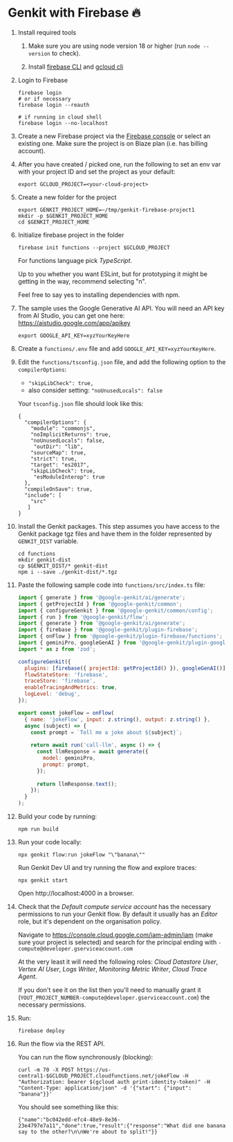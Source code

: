 
# Genkit with Firebase 🔥

1. Install required tools

    1. Make sure you are using node version 18 or higher (run `node --version` to check).

    1. Install [firebase CLI](https://firebase.google.com/docs/cli) and [gcloud cli](https://cloud.google.com/sdk/docs/install)

1. Login to Firebase

   ```
   firebase login
   # or if necessary
   firebase login --reauth

   # if running in cloud shell
   firebase login --no-localhost 
   ```

1. Create a new Firebase project via the [Firebase console](https://console.firebase.google.com/) or select an existing one. Make sure the project is on Blaze plan (i.e. has billing account).

1. After you have created / picked one, run the following to set an env var with your project ID and set the project as your default:

    ```
    export GCLOUD_PROJECT=<your-cloud-project>
    ```

1. Create a new folder for the project

   ```
   export GENKIT_PROJECT_HOME=~/tmp/genkit-firebase-project1
   mkdir -p $GENKIT_PROJECT_HOME
   cd $GENKIT_PROJECT_HOME
   ```

1. Initialize firebase project in the folder

    ```
    firebase init functions --project $GCLOUD_PROJECT
    ```

    For functions language pick _TypeScript_.

    Up to you whether you want ESLint, but for prototyping it might be getting in the way, recommend selecting "n".

    Feel free to say yes to installing dependencies with npm.

1. The sample uses the Google Generative AI API. You will need an API key from AI Studio, you can get one here: https://aistudio.google.com/app/apikey

    ```
    export GOOGLE_API_KEY=xyzYourKeyHere
    ```

1. Create a `functions/.env` file and add `GOOGLE_API_KEY=xyzYourKeyHere`.

1. Edit the `functions/tsconfig.json` file, and add the following option to the `compilerOptions`: 

    * `"skipLibCheck": true,`
    * also consider setting: `"noUnusedLocals": false`

    Your `tsconfig.json` file should look like this:
     ```
     {
       "compilerOptions": {
         "module": "commonjs",
         "noImplicitReturns": true,
         "noUnusedLocals": false,
          "outDir": "lib",
         "sourceMap": true,
         "strict": true,
         "target": "es2017",
         "skipLibCheck": true,
          "esModuleInterop": true
       },
       "compileOnSave": true,
       "include": [
         "src"
        ]
     }    
     ```

1. Install the Genkit packages. This step assumes you have access to the Genkit package tgz files and have them in the folder represented by `GENKIT_DIST` variable.

    ```
    cd functions
    mkdir genkit-dist
    cp $GENKIT_DIST/* genkit-dist
    npm i --save ./genkit-dist/*.tgz
    ```

1. Paste the following sample code into `functions/src/index.ts` file:
     ```javascript
     import { generate } from '@google-genkit/ai/generate';
     import { getProjectId } from '@google-genkit/common';
     import { configureGenkit } from '@google-genkit/common/config';
     import { run } from '@google-genkit/flow';
     import { generate } from '@google-genkit/ai/generate';
     import { firebase } from '@google-genkit/plugin-firebase';
     import { onFlow } from '@google-genkit/plugin-firebase/functions';
     import { geminiPro, googleGenAI } from '@google-genkit/plugin-google-genai';
     import * as z from 'zod';
     
     configureGenkit({
       plugins: [firebase({ projectId: getProjectId() }), googleGenAI()],
       flowStateStore: 'firebase',
       traceStore: 'firebase',
       enableTracingAndMetrics: true,
       logLevel: 'debug',
     });
     
     export const jokeFlow = onFlow(
       { name: 'jokeFlow', input: z.string(), output: z.string() },
       async (subject) => {
         const prompt = `Tell me a joke about ${subject}`;
        
         return await run('call-llm', async () => {
           const llmResponse = await generate({
             model: geminiPro,
             prompt: prompt,
           });
        
           return llmResponse.text();
         });
       }
     );
     ```

2. Build your code by running: 
    
    ```
    npm run build
    ```

3. Run your code locally: 

    ```
    npx genkit flow:run jokeFlow "\"banana\""
    ```

    Run Genkit Dev UI and try running the flow and explore traces:

    ```
    npx genkit start
    ```

    Open http://localhost:4000 in a browser.

4. Check that the _Default compute service account_ has the necessary permissions to run your Genkit flow. By default it usually has an _Editor_ role, but it's dependent on the organisation policy.

    Navigate to https://console.cloud.google.com/iam-admin/iam (make sure your project is selected) and search for the principal ending with `-compute@developer.gserviceaccount.com`

    At the very least it will need the following roles: _Cloud Datastore User_, _Vertex AI User_, _Logs Writer_, _Monitoring Metric Writer_, _Cloud Trace Agent_.

    If you don't see it on the list then you'll need to manually grant it (`YOUT_PROJECT_NUMBER-compute@developer.gserviceaccount.com`) the necessary permissions.

5. Run: 

    ```
    firebase deploy
    ```

6. Run the flow via the REST API.

    You can run the flow synchronously (blocking):

    ```
    curl -m 70 -X POST https://us-central1-$GCLOUD_PROJECT.cloudfunctions.net/jokeFlow -H "Authorization: bearer $(gcloud auth print-identity-token)" -H "Content-Type: application/json" -d '{"start": {"input": "banana"}}'
    ```

    You should see something like this:
    
    ```
    {"name":"bc042edd-efc4-48e9-8e36-23e4797e7a11","done":true,"result":{"response":"What did one banana say to the other?\n\nWe're about to split!"}}
    ```
